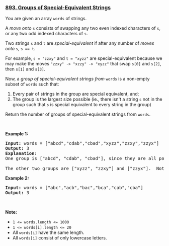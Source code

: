 ### [893. Groups of Special-Equivalent Strings](https://leetcode.com/problems/groups-of-special-equivalent-strings/)

<p>You are given an array <code>words</code> of strings.</p>

<p>A <em>move&nbsp;onto </em><code>s</code> consists of swapping any two even indexed characters of <code>s</code>, or any two odd indexed characters of <code>s</code>.</p>

<p>Two strings <code>s</code> and <code>t</code> are&nbsp;<em>special-equivalent</em>&nbsp;if after any number of <em>moves onto </em><code>s</code>, <code>s == t</code>.</p>

<p>For example, <code>s = "zzxy"</code> and <code>t = "xyzz"</code> are special-equivalent because we may make the moves <code>"zzxy" -&gt; "xzzy" -&gt; "xyzz"</code>&nbsp;that swap <code>s[0]</code> and <code>s[2]</code>, then <code>s[1]</code> and <code>s[3]</code>.</p>

<p>Now, a <em>group of special-equivalent strings from </em><code>words</code>&nbsp;is a non-empty subset of&nbsp;<code>words</code> such that:</p>

<ol>
	<li>Every pair of strings in the group are special equivalent, and;</li>
	<li>The group is the largest size possible (ie., there isn't a string <code>s</code> not in the group such that <code>s</code> is special equivalent to every string in the group)</li>
</ol>

<p>Return the number of groups of special-equivalent strings from <code>words</code>.</p>

<div>&nbsp;</div>

<div>
<p><strong>Example 1:</strong></p>

<pre><strong>Input: </strong>words = <span id="example-input-1-1">["abcd","cdab","cbad","xyzz","zzxy","zzyx"]</span>
<strong>Output: </strong><span id="example-output-1">3</span>
<strong>Explanation: </strong>
One group is ["abcd", "cdab", "cbad"], since they are all pairwise special equivalent, and none of the other strings are all pairwise special equivalent to these.

The other two groups are ["xyzz", "zzxy"] and ["zzyx"].  Note that in particular, "zzxy" is not special equivalent to "zzyx".
</pre>

<div>
<p><strong>Example 2:</strong></p>

<pre><strong>Input: </strong>words = <span id="example-input-2-1">["abc","acb","bac","bca","cab","cba"]</span>
<strong>Output: </strong><span id="example-output-2">3</span></pre>

<p>&nbsp;</p>
</div>
</div>

<div>
<div>
<div>
<div>
<p><strong>Note:</strong></p>

<ul>
	<li><code>1 &lt;= words.length &lt;= 1000</code></li>
	<li><code>1 &lt;= words[i].length &lt;= 20</code></li>
	<li>All <code>words[i]</code> have the same length.</li>
	<li>All <code>words[i]</code> consist of only lowercase letters.</li>
</ul>
</div>
</div>
</div>
</div>


